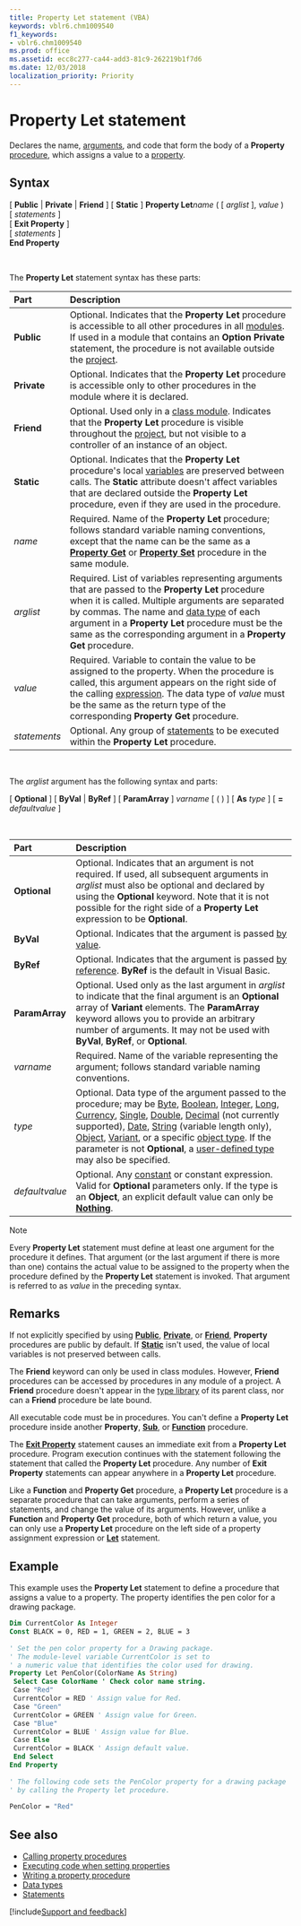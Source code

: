 ```yaml
---
title: Property Let statement (VBA)
keywords: vblr6.chm1009540
f1_keywords:
- vblr6.chm1009540
ms.prod: office
ms.assetid: ecc8c277-ca44-add3-81c9-262219b1f7d6
ms.date: 12/03/2018
localization_priority: Priority
---
```



# Property Let statement

Declares the name, [arguments](../../Glossary/vbe-glossary.md#argument), and code that form the body of a **Property** [procedure](../../Glossary/vbe-glossary.md#procedure), which assigns a value to a [property](../../Glossary/vbe-glossary.md#property).

## Syntax

[ **Public** | **Private** | **Friend** ] [ **Static** ] **Property Let**_name_ ( [ _arglist_ ], _value_ ) <br/>
[ _statements_ ] <br/>
[ **Exit Property** ] <br/>
[ _statements_ ] <br/>
**End Property**

<br/>

The **Property Let** statement syntax has these parts:

|Part|Description|
|:-----|:-----|
|**Public**|Optional. Indicates that the **Property Let** procedure is accessible to all other procedures in all [modules](../../Glossary/vbe-glossary.md#module). If used in a module that contains an **Option Private** statement, the procedure is not available outside the [project](../../Glossary/vbe-glossary.md#project).|
|**Private**|Optional. Indicates that the **Property Let** procedure is accessible only to other procedures in the module where it is declared.|
|**Friend**|Optional. Used only in a [class module](../../Glossary/vbe-glossary.md#class-module). Indicates that the **Property Let** procedure is visible throughout the [project](../../Glossary/vbe-glossary.md#project), but not visible to a controller of an instance of an object.|
|**Static**|Optional. Indicates that the **Property Let** procedure's local [variables](../../Glossary/vbe-glossary.md#variable) are preserved between calls. The **Static** attribute doesn't affect variables that are declared outside the **Property Let** procedure, even if they are used in the procedure.|
| _name_|Required. Name of the **Property Let** procedure; follows standard variable naming conventions, except that the name can be the same as a **[Property Get](property-get-statement.md)** or **[Property Set](property-set-statement.md)** procedure in the same module.|
| _arglist_|Required. List of variables representing arguments that are passed to the **Property Let** procedure when it is called. Multiple arguments are separated by commas. The name and [data type](../../Glossary/vbe-glossary.md#data-type) of each argument in a **Property Let** procedure must be the same as the corresponding argument in a **Property Get** procedure.|
| _value_|Required. Variable to contain the value to be assigned to the property. When the procedure is called, this argument appears on the right side of the calling [expression](../../Glossary/vbe-glossary.md#expression). The data type of _value_ must be the same as the return type of the corresponding **Property Get** procedure.|
| _statements_|Optional. Any group of [statements](../../Glossary/vbe-glossary.md#statement) to be executed within the **Property Let** procedure.|

<br/>

The _arglist_ argument has the following syntax and parts:

[ **Optional** ] [ **ByVal** | **ByRef** ] [ **ParamArray** ] _varname_ [ ( ) ] [ **As** _type_ ] [ **=** _defaultvalue_ ]

<br/>

|Part|Description|
|:-----|:-----|
|**Optional**|Optional. Indicates that an argument is not required. If used, all subsequent arguments in _arglist_ must also be optional and declared by using the **Optional** keyword. Note that it is not possible for the right side of a **Property Let** expression to be **Optional**.|
|**ByVal**|Optional. Indicates that the argument is passed [by value](../../Glossary/vbe-glossary.md#by-value).|
|**ByRef**|Optional. Indicates that the argument is passed [by reference](../../Glossary/vbe-glossary.md#by-reference). **ByRef** is the default in Visual Basic.|
|**ParamArray**|Optional. Used only as the last argument in _arglist_ to indicate that the final argument is an **Optional** array of **Variant** elements. The **ParamArray** keyword allows you to provide an arbitrary number of arguments. It may not be used with **ByVal**, **ByRef**, or **Optional**.|
| _varname_|Required. Name of the variable representing the argument; follows standard variable naming conventions.|
| _type_|Optional. Data type of the argument passed to the procedure; may be [Byte](../../Glossary/vbe-glossary.md#byte-data-type), [Boolean](../../Glossary/vbe-glossary.md#boolean-data-type), [Integer](../../Glossary/vbe-glossary.md#integer-data-type), [Long](../../Glossary/vbe-glossary.md#long-data-type), [Currency](../../Glossary/vbe-glossary.md#currency-data-type), [Single](../../Glossary/vbe-glossary.md#single-data-type), [Double](../../Glossary/vbe-glossary.md#double-data-type), [Decimal](../../Glossary/vbe-glossary.md#decimal-data-type) (not currently supported), [Date](../../Glossary/vbe-glossary.md#date-data-type), [String](../../Glossary/vbe-glossary.md#string-data-type) (variable length only), [Object](../../Glossary/vbe-glossary.md#object), [Variant](../../Glossary/vbe-glossary.md#variant-data-type), or a specific [object type](../../Glossary/vbe-glossary.md#object-type). If the parameter is not **Optional**, a [user-defined type](../../Glossary/vbe-glossary.md#user-defined-type) may also be specified.|
| _defaultvalue_|Optional. Any [constant](../../Glossary/vbe-glossary.md#constant) or constant expression. Valid for **Optional** parameters only. If the type is an **Object**, an explicit default value can only be **[Nothing](nothing-keyword.md)**.|

> [!NOTE] 
> Every **Property Let** statement must define at least one argument for the procedure it defines. That argument (or the last argument if there is more than one) contains the actual value to be assigned to the property when the procedure defined by the **Property Let** statement is invoked. That argument is referred to as _value_ in the preceding syntax.

## Remarks

If not explicitly specified by using **[Public](public-statement.md)**, **[Private](private-statement.md)**, or **[Friend](friend-keyword.md)**, **Property** procedures are public by default. If **[Static](static-statement.md)** isn't used, the value of local variables is not preserved between calls. 

The **Friend** keyword can only be used in class modules. However, **Friend** procedures can be accessed by procedures in any module of a project. A **Friend** procedure doesn't appear in the [type library](../../Glossary/vbe-glossary.md#type-library) of its parent class, nor can a **Friend** procedure be late bound.

All executable code must be in procedures. You can't define a **Property Let** procedure inside another **Property**, **[Sub](sub-statement.md)**, or **[Function](function-statement.md)** procedure.

The **[Exit Property](exit-statement.md)** statement causes an immediate exit from a **Property Let** procedure. Program execution continues with the statement following the statement that called the **Property Let** procedure. Any number of **Exit Property** statements can appear anywhere in a **Property Let** procedure.

Like a **Function** and **Property Get** procedure, a **Property Let** procedure is a separate procedure that can take arguments, perform a series of statements, and change the value of its arguments. However, unlike a **Function** and **Property Get** procedure, both of which return a value, you can only use a **Property Let** procedure on the left side of a property assignment expression or **[Let](let-statement.md)** statement.

## Example

This example uses the **Property Let** statement to define a procedure that assigns a value to a property. The property identifies the pen color for a drawing package.


```vb
Dim CurrentColor As Integer 
Const BLACK = 0, RED = 1, GREEN = 2, BLUE = 3 
 
' Set the pen color property for a Drawing package. 
' The module-level variable CurrentColor is set to 
' a numeric value that identifies the color used for drawing. 
Property Let PenColor(ColorName As String) 
 Select Case ColorName ' Check color name string. 
 Case "Red" 
 CurrentColor = RED ' Assign value for Red. 
 Case "Green" 
 CurrentColor = GREEN ' Assign value for Green. 
 Case "Blue" 
 CurrentColor = BLUE ' Assign value for Blue. 
 Case Else 
 CurrentColor = BLACK ' Assign default value. 
 End Select 
End Property 
 
' The following code sets the PenColor property for a drawing package 
' by calling the Property let procedure. 
 
PenColor = "Red" 

```

## See also

- [Calling property procedures](../../concepts/getting-started/calling-property-procedures.md)
- [Executing code when setting properties](../../concepts/getting-started/executing-code-when-setting-properties.md)
- [Writing a property procedure](../../concepts/getting-started/writing-a-property-procedure.md)
- [Data types](data-type-summary.md)
- [Statements](../statements.md)

[!include[Support and feedback](~/includes/feedback-boilerplate.md)]